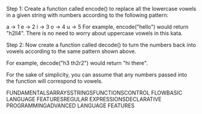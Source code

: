 Step 1: Create a function called encode() to replace all the lowercase vowels in a given string with numbers according to the following pattern:

a -> 1
e -> 2
i -> 3
o -> 4
u -> 5
For example, encode("hello") would return "h2ll4". There is no need to worry about uppercase vowels in this kata.

Step 2: Now create a function called decode() to turn the numbers back into vowels according to the same pattern shown above.

For example, decode("h3 th2r2") would return "hi there".

For the sake of simplicity, you can assume that any numbers passed into the function will correspond to vowels.

FUNDAMENTALSARRAYSSTRINGSFUNCTIONSCONTROL FLOWBASIC LANGUAGE FEATURESREGULAR EXPRESSIONSDECLARATIVE PROGRAMMINGADVANCED LANGUAGE FEATURES
